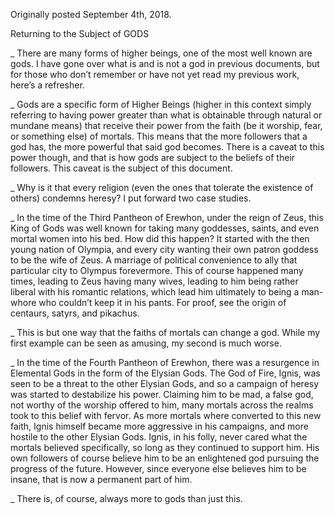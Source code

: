 Originally posted September 4th, 2018.

Returning to the Subject of GODS

_ There are many forms of higher beings, one of the most well known are gods. I have gone over what is and is not a god in previous documents, but for those who don’t remember or have not yet read my previous work, here’s a refresher.

_ Gods are a specific form of Higher Beings (higher in this context simply referring to having power greater than what is obtainable through natural or mundane means) that receive their power from the faith (be it worship, fear, or something else) of mortals. This means that the more followers that a god has, the more powerful that said god becomes. There is a caveat to this power though, and that is how gods are subject to the beliefs of their followers. This caveat is the subject of this document.

_ Why is it that every religion (even the ones that tolerate the existence of others) condemns heresy? I put forward two case studies.

_ In the time of the Third Pantheon of Erewhon, under the reign of Zeus, this King of Gods was well known for taking many goddesses, saints, and even mortal women into his bed. How did this happen? It started with the then young nation of Olympia, and every city wanting their own patron goddess to be the wife of Zeus. A marriage of political convenience to ally that particular city to Olympus forevermore. This of course happened many times, leading to Zeus having many wives, leading to him being rather liberal with his romantic relations, which lead him ultimately to being a man-whore who couldn’t keep it in his pants. For proof, see the origin of centaurs, satyrs, and pikachus.

_ This is but one way that the faiths of mortals can change a god. While my first example can be seen as amusing, my second is much worse.

_ In the time of the Fourth Pantheon of Erewhon, there was a resurgence in Elemental Gods in the form of the Elysian Gods. The God of Fire, Ignis, was seen to be a threat to the other Elysian Gods, and so a campaign of heresy was started to destabilize his power. Claiming him to be mad, a false god, not worthy of the worship offered to him, many mortals across the realms took to this belief with fervor. As more mortals where converted to this new faith, Ignis himself became more aggressive in his campaigns, and more hostile to the other Elysian Gods. Ignis, in his folly, never cared what the mortals believed specifically, so long as they continued to support him. His own followers of course believe him to be an enlightened god pursuing the progress of the future. However, since everyone else believes him to be insane, that is now a permanent part of him.

_ There is, of course, always more to gods than just this.